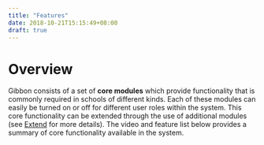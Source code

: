 ```yaml
---
title: "Features"
date: 2018-10-21T15:15:49+08:00
draft: true
---
```


# Overview

Gibbon consists of a set of **core modules** which provide functionality that is commonly required in schools of different kinds. Each of these modules can easily be turned on or off for different user roles within the system. This core functionality can be extended through the use of additional modules (see [Extend](/extend) for more details). The video and feature list below provides a summary of core functionality available in the system.
